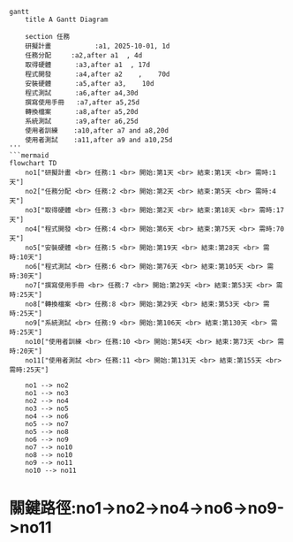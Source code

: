 ```mermaid
gantt
    title A Gantt Diagram

    section 任務
    研擬計畫           :a1, 2025-10-01, 1d
    任務分配     :a2,after a1  , 4d
    取得硬體      :a3,after a1  , 17d
    程式開發      :a4,after a2    ,    70d
    安裝硬體      :a5,after a3,    10d
    程式測試      :a6,after a4,30d
    撰寫使用手冊   :a7,after a5,25d
    轉換檔案      :a8,after a5,20d
    系統測試      :a9,after a6,25d
    使用者訓練    :a10,after a7 and a8,20d
    使用者測試    :a11,after a9 and a10,25d
'''
```mermaid
flowchart TD
    no1["研擬計畫 <br> 任務:1 <br> 開始:第1天 <br> 結束:第1天 <br> 需時:1天"]
    no2["任務分配 <br> 任務:2 <br> 開始:第2天 <br> 結束:第5天 <br> 需時:4天"]
    no3["取得硬體 <br> 任務:3 <br> 開始:第2天 <br> 結束:第18天 <br> 需時:17天"]
    no4["程式開發 <br> 任務:4 <br> 開始:第6天 <br> 結束:第75天 <br> 需時:70天"]
    no5["安裝硬體 <br> 任務:5 <br> 開始:第19天 <br> 結束:第28天 <br> 需時:10天"]
    no6["程式測試 <br> 任務:6 <br> 開始:第76天 <br> 結束:第105天 <br> 需時:30天"]
    no7["撰寫使用手冊 <br> 任務:7 <br> 開始:第29天 <br> 結束:第53天 <br> 需時:25天"]
    no8["轉換檔案 <br> 任務:8 <br> 開始:第29天 <br> 結束:第53天 <br> 需時:25天"]
    no9["系統測試 <br> 任務:9 <br> 開始:第106天 <br> 結束:第130天 <br> 需時:25天"]
    no10["使用者訓練 <br> 任務:10 <br> 開始:第54天 <br> 結束:第73天 <br> 需時:20天"]
    no11["使用者測試 <br> 任務:11 <br> 開始:第131天 <br> 結束:第155天 <br> 需時:25天"]

    no1 --> no2
    no1 --> no3
    no2 --> no4
    no3 --> no5
    no4 --> no6
    no5 --> no7
    no5 --> no8
    no6 --> no9
    no7 --> no10
    no8 --> no10
    no9 --> no11
    no10 --> no11

```
# 關鍵路徑:no1->no2->no4->no6->no9->no11
